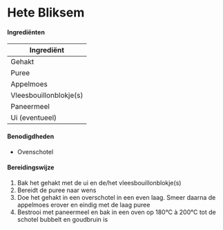 # Hete Bliksem

#### Ingrediënten

| Ingrediënt             |
| ---------------------- |
| Gehakt                 |
| Puree                  |
| Appelmoes              |
| Vleesbouillonblokje(s) |
| Paneermeel             |
| Ui (eventueel)         |

#### Benodigdheden

- Ovenschotel

#### Bereidingswijze

1. Bak het gehakt met de ui en de/het vleesbouillonblokje(s)
2. Bereidt de puree naar wens
3. Doe het gehakt in een overschotel in een even laag. Smeer daarna de appelmoes erover en eindig met de laag puree
4. Bestrooi met paneermeel en bak in een oven op 180°C à 200°C tot de schotel bubbelt en goudbruin is
